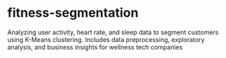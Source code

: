 # fitness-segmentation
Analyzing user activity, heart rate, and sleep data to segment customers using K-Means clustering. Includes data preprocessing, exploratory analysis, and business insights for wellness tech companies
